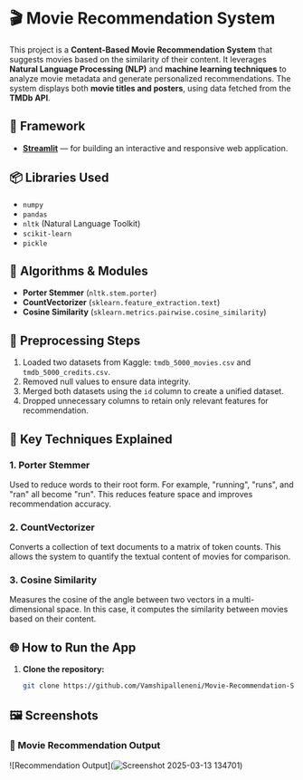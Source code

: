 # 🎬 Movie Recommendation System

This project is a **Content-Based Movie Recommendation System** that suggests movies based on the similarity of their content. It leverages **Natural Language Processing (NLP)** and **machine learning techniques** to analyze movie metadata and generate personalized recommendations. The system displays both **movie titles and posters**, using data fetched from the **TMDb API**.

## 🚀 Framework

- **[Streamlit](https://streamlit.io/)** — for building an interactive and responsive web application.

## 📦 Libraries Used

- `numpy`
- `pandas`
- `nltk` (Natural Language Toolkit)
- `scikit-learn`
- `pickle`

## 🧠 Algorithms & Modules

- **Porter Stemmer** (`nltk.stem.porter`)
- **CountVectorizer** (`sklearn.feature_extraction.text`)
- **Cosine Similarity** (`sklearn.metrics.pairwise.cosine_similarity`)

## 🔧 Preprocessing Steps

1. Loaded two datasets from Kaggle: `tmdb_5000_movies.csv` and `tmdb_5000_credits.csv`.
2. Removed null values to ensure data integrity.
3. Merged both datasets using the `id` column to create a unified dataset.
4. Dropped unnecessary columns to retain only relevant features for recommendation.

## 🧩 Key Techniques Explained

### 1. **Porter Stemmer**
Used to reduce words to their root form. For example, "running", "runs", and "ran" all become "run". This reduces feature space and improves recommendation accuracy.

### 2. **CountVectorizer**
Converts a collection of text documents to a matrix of token counts. This allows the system to quantify the textual content of movies for comparison.

### 3. **Cosine Similarity**
Measures the cosine of the angle between two vectors in a multi-dimensional space. In this case, it computes the similarity between movies based on their content.

## 🌐 How to Run the App 

1. **Clone the repository:**
   ```bash
   git clone https://github.com/Vamshipalleneni/Movie-Recommendation-System.git

## 🖼️ Screenshots

### 🔹 Movie Recommendation Output

![Recommendation Output](![Screenshot 2025-03-13 134701](https://github.com/user-attachments/assets/a763db5e-4594-4a2d-a09b-f7b226db1f72))

